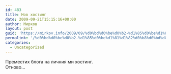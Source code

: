 ```yaml
---
id: 483
title: Нов хостинг
date: 2009-09-21T15:15:16+00:00
author: Мирков
layout: post
guid: 'https://mirkov.info/2009/09/%d0%bd%d0%be%d0%b2-%d1%85%d0%be%d1%81%d1%82%d0%b8%d0%bd%d0%b3/'
permalink: '/%d0%bd%d0%be%d0%b2-%d1%85%d0%be%d1%81%d1%82%d0%b8%d0%bd%d0%b3/'
categories:
  - Uncategorized
---
```

Преместих блога на личния ми хостинг.  
Отново&#8230;